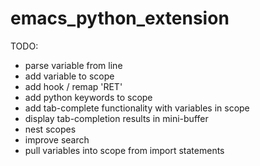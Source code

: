 # emacs_python_extension

TODO:
- parse variable from line
- add variable to scope
- add hook / remap 'RET'
- add python keywords to scope
- add tab-complete functionality with variables in scope
- display tab-completion results in mini-buffer
- nest scopes
- improve search
- pull variables into scope from import statements